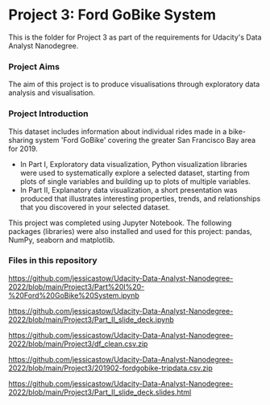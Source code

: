 # Project 3: Ford GoBike System
This is the folder for Project 3 as part of the requirements for Udacity's Data Analyst Nanodegree.

### Project Aims
The aim of this project is to produce visualisations through exploratory data analysis and visualisation.

### Project Introduction
This dataset includes information about individual rides made in a bike-sharing system 'Ford GoBike' covering the greater San Francisco Bay area for 2019.

- In Part I, Exploratory data visualization, Python visualization libraries were used to systematically explore a selected dataset, starting from plots of single variables and building up to plots of multiple variables.
- In Part II, Explanatory data visualization, a short presentation was produced that illustrates interesting properties, trends, and relationships that you discovered in your selected dataset. 

This project was completed using Jupyter Notebook. The following packages (libraries) were also installed and used for this project: pandas, NumPy, seaborn and matplotlib.

### Files in this repository

https://github.com/jessicastow/Udacity-Data-Analyst-Nanodegree-2022/blob/main/Project3/Part%20I%20-%20Ford%20GoBike%20System.ipynb

https://github.com/jessicastow/Udacity-Data-Analyst-Nanodegree-2022/blob/main/Project3/Part_II_slide_deck.ipynb

https://github.com/jessicastow/Udacity-Data-Analyst-Nanodegree-2022/blob/main/Project3/df_clean.csv.zip

https://github.com/jessicastow/Udacity-Data-Analyst-Nanodegree-2022/blob/main/Project3/201902-fordgobike-tripdata.csv.zip

https://github.com/jessicastow/Udacity-Data-Analyst-Nanodegree-2022/blob/main/Project3/Part_II_slide_deck.slides.html
